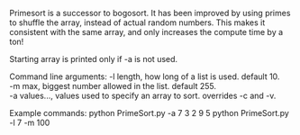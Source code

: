 Primesort is a successor to bogosort. It has been improved by using primes to shuffle the array, instead of actual random numbers. This makes it consistent with the same array, and only increases the compute time by a ton!

Starting array is printed only if -a is not used.  

Command line arguments:
	-l length, how long of a list is used. default 10.  
	-m max, biggest number allowed in the list. default 255.  
	-a values..., values used to specify an array to sort. overrides -c and -v.

Example commands:
	python PrimeSort.py -a 7 3 2 9 5
	python PrimeSort.py -l 7 -m 100
